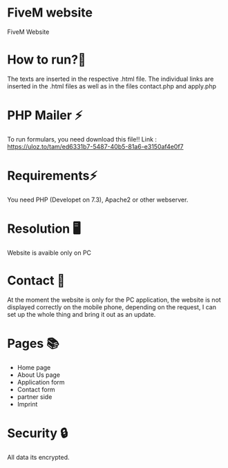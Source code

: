 # FiveM website
FiveM Website

# How to run?🏃
The texts are inserted in the respective .html file. The individual links are inserted in the .html files as well as in the files contact.php and apply.php

# PHP Mailer ⚡
To run formulars, you need download this file!!
Link : https://uloz.to/tam/ed6331b7-5487-40b5-81a6-e3150af4e0f7

# Requirements⚡
You need PHP (Developet on 7.3), Apache2 or other webserver.

# Resolution 🖥️
Website is avaible only on PC

# Contact 📱
At the moment the website is only for the PC application, the website is not displayed correctly on the mobile phone, depending on the request,
I can set up the whole thing and bring it out as an update.

# Pages 📚
- Home page
- About Us page
- Application form
- Contact form
- partner side
- Imprint

# Security 🔒
All data its encrypted.
